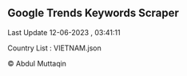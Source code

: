 

## Google Trends Keywords Scraper 
 
Last Update 12-06-2023 , 03:41:11

Country List :
VIETNAM.json



© Abdul Muttaqin 
